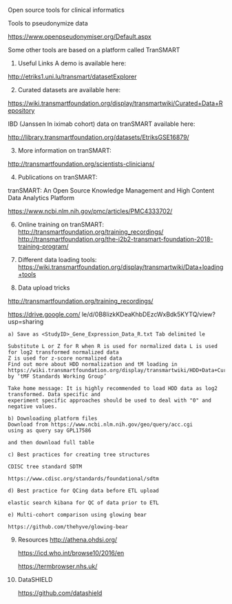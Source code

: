 Open source tools for clinical informatics

Tools to pseudonymize data

 https://www.openpseudonymiser.org/Default.aspx



Some other tools are based on a platform called TranSMART

1) Useful Links
A demo is available here:

http://etriks1.uni.lu/transmart/datasetExplorer

2) Curated datasets are available here:

https://wiki.transmartfoundation.org/display/transmartwiki/Curated+Data+Repository

IBD (Janssen In iximab cohort) data on tranSMART available here:

http://library.transmartfoundation.org/datasets/EtriksGSE16879/

3) More information on tranSMART: 

http://transmartfoundation.org/scientists-clinicians/

4) Publications on tranSMART: 

tranSMART: An Open Source Knowledge Management and High Content Data Analytics Platform 

https://www.ncbi.nlm.nih.gov/pmc/articles/PMC4333702/

6) Online training on tranSMART: 
http://transmartfoundation.org/training_recordings/
http://transmartfoundation.org/the-i2b2-transmart-foundation-2018-training-program/ 


7) Different data loading tools:
https://wiki.transmartfoundation.org/display/transmartwiki/Data+loading+tools

8) Data upload tricks

http://transmartfoundation.org/training_recordings/

https://drive.google.com/ le/d/0B8lizkKDeaKhbDEzcWxBdk5KYTQ/view?usp=sharing

	a) Save as <StudyID>_Gene_Expression_Data_R.txt Tab delimited le

	Substitute L or Z for R when R is used for normalized data L is used for log2 transformed normalized data
	Z is used for z-score normalized data
	Find out more about HDD normalization and tM loading in
	https://wiki.transmartfoundation.org/display/transmartwiki/HDD+Data+Curation+and+Normalization 
	by ‘tMF Standards Working Group’

	Take home message: It is highly recommended to load HDD data as log2 transformed. Data specific and
	experiment specific approaches should be used to deal with "0" and negative values.

	b) Downloading platform files 
	Download from https://www.ncbi.nlm.nih.gov/geo/query/acc.cgi
	using as query say GPL17586

	and then download full table

	c) Best practices for creating tree structures

	CDISC tree standard SDTM
	
	https://www.cdisc.org/standards/foundational/sdtm

	d) Best practice for QCing data before ETL upload

	elastic search kibana for QC of data prior to ETL

	e) Multi-cohort comparison using glowing bear 

	https://github.com/thehyve/glowing-bear


9) Resources
	http://athena.ohdsi.org/

	https://icd.who.int/browse10/2016/en

	https://termbrowser.nhs.uk/

10) DataSHIELD

        
       https://github.com/datashield

